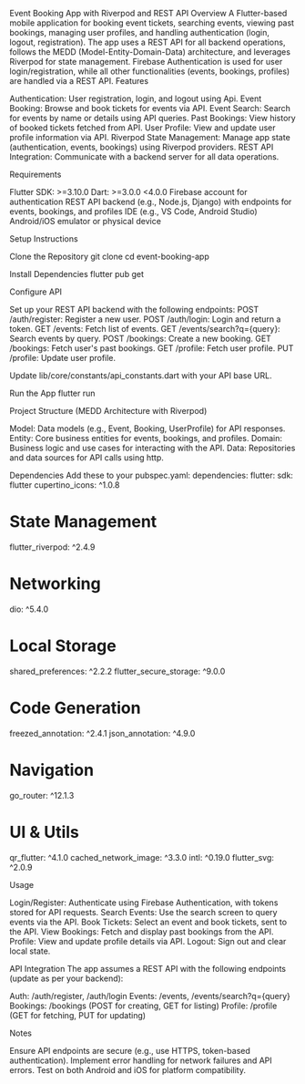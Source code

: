 Event Booking App with Riverpod and REST API
Overview
A Flutter-based mobile application for booking event tickets, searching events, viewing past bookings, managing user profiles, and handling authentication (login, logout, registration). The app uses a REST API for all backend operations, follows the MEDD (Model-Entity-Domain-Data) architecture, and leverages Riverpod for state management. Firebase Authentication is used for user login/registration, while all other functionalities (events, bookings, profiles) are handled via a REST API.
Features

Authentication: User registration, login, and logout using Api.
Event Booking: Browse and book tickets for events via API.
Event Search: Search for events by name or details using API queries.
Past Bookings: View history of booked tickets fetched from API.
User Profile: View and update user profile information via API.
Riverpod State Management: Manage app state (authentication, events, bookings) using Riverpod providers.
REST API Integration: Communicate with a backend server for all data operations.

Requirements

Flutter SDK: >=3.10.0
Dart: >=3.0.0 <4.0.0
Firebase account for authentication
REST API backend (e.g., Node.js, Django) with endpoints for events, bookings, and profiles
IDE (e.g., VS Code, Android Studio)
Android/iOS emulator or physical device

Setup Instructions

Clone the Repository
git clone <repository-url>
cd event-booking-app


Install Dependencies
flutter pub get

Configure API

Set up your REST API backend with the following endpoints:
POST /auth/register: Register a new user.
POST /auth/login: Login and return a token.
GET /events: Fetch list of events.
GET /events/search?q={query}: Search events by query.
POST /bookings: Create a new booking.
GET /bookings: Fetch user's past bookings.
GET /profile: Fetch user profile.
PUT /profile: Update user profile.


Update lib/core/constants/api_constants.dart with your API base URL.


Run the App
flutter run



Project Structure (MEDD Architecture with Riverpod)

Model: Data models (e.g., Event, Booking, UserProfile) for API responses.
Entity: Core business entities for events, bookings, and profiles.
Domain: Business logic and use cases for interacting with the API.
Data: Repositories and data sources for API calls using http.


Dependencies
Add these to your pubspec.yaml:
dependencies:
flutter:
sdk: flutter
cupertino_icons: ^1.0.8
# State Management
flutter_riverpod: ^2.4.9

# Networking
dio: ^5.4.0

# Local Storage
shared_preferences: ^2.2.2
flutter_secure_storage: ^9.0.0

# Code Generation
freezed_annotation: ^2.4.1
json_annotation: ^4.9.0

# Navigation
go_router: ^12.1.3

# UI & Utils
qr_flutter: ^4.1.0
cached_network_image: ^3.3.0
intl: ^0.19.0
flutter_svg: ^2.0.9

Usage

Login/Register: Authenticate using Firebase Authentication, with tokens stored for API requests.
Search Events: Use the search screen to query events via the API.
Book Tickets: Select an event and book tickets, sent to the API.
View Bookings: Fetch and display past bookings from the API.
Profile: View and update profile details via API.
Logout: Sign out and clear local state.

API Integration
The app assumes a REST API with the following endpoints (update as per your backend):

Auth: /auth/register, /auth/login
Events: /events, /events/search?q={query}
Bookings: /bookings (POST for creating, GET for listing)
Profile: /profile (GET for fetching, PUT for updating)



Notes

Ensure API endpoints are secure (e.g., use HTTPS, token-based authentication).
Implement error handling for network failures and API errors.
Test on both Android and iOS for platform compatibility.
